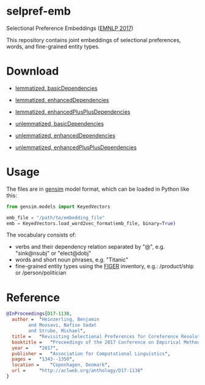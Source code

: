 # selpref-emb
Selectional Preference Embeddings ([EMNLP 2017](http://aclweb.org/anthology/D17-1138))

This repository contains joint embeddings of selectional preferences, words, and fine-grained entity types.

# Download

* [lemmatized, basicDependencies](https://drive.google.com/open?id=0B5Gn0zIax9GPZGRMZUVFYUZkR2s)
* [lemmatized, enhancedDependencies](https://drive.google.com/open?id=0B5Gn0zIax9GPTkF0dmswNEttQXM)
* [lemmatized, enhancedPlusPlusDependencies](https://drive.google.com/open?id=0B5Gn0zIax9GPc2xoNWxSaUZpVkU)

* [unlemmatized, basicDependencies](https://drive.google.com/open?id=0B5Gn0zIax9GPVEFEbXRTaHR1b28)
* [unlemmatized, enhancedDependencies](https://drive.google.com/open?id=0B5Gn0zIax9GPZkc0U21oRmpsTEE)
* [unlemmatized, enhancedPlusPlusDependencies](https://drive.google.com/open?id=0B5Gn0zIax9GPcmt3Zm52UWJMQWM)

# Usage

The files are in [gensim](https://github.com/RaRe-Technologies/gensim) model format, which can be loaded in Python like this:

```python
from gensim.models import KeyedVectors

emb_file = "/path/to/embedding_file"
emb = KeyedVectors.load_word2vec_format(emb_file, binary=True)
```

The vocabulary consists of:

- verbs and their dependency relation separated by "@", e.g. "sink@nsubj" or "elect@dobj"
- words and short noun phrases, e.g. "Titanic"
- fine-grained entity types using the [FIGER](http://aiweb.cs.washington.edu/ai/pubs/ling-aaai12.pdf) inventory, e.g.: /product/ship or /person/politician

# Reference

```bibtex
@InProceedings{D17-1138,
  author = 	"Heinzerling, Benjamin
		and Moosavi, Nafise Sadat
		and Strube, Michael",
  title = 	"Revisiting Selectional Preferences for Coreference Resolution",
  booktitle = 	"Proceedings of the 2017 Conference on Empirical Methods in Natural Language Processing",
  year = 	"2017",
  publisher = 	"Association for Computational Linguistics",
  pages = 	"1343--1350",
  location = 	"Copenhagen, Denmark",
  url = 	"http://aclweb.org/anthology/D17-1138"
}
```
